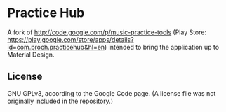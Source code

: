 # Practice Hub

A fork of http://code.google.com/p/music-practice-tools (Play Store:
https://play.google.com/store/apps/details?id=com.proch.practicehub&hl=en)
intended to bring the application up to Material Design.

## License

GNU GPLv3, according to the Google Code page. (A license file was not
originally included in the repository.)
